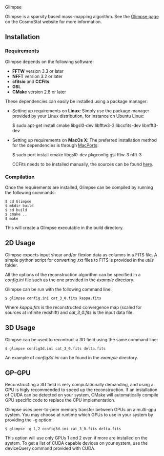  Glimpse

Glimpse is a sparsity based mass-mapping algorithm. See the
[Glimpse page](http://www.cosmostat.org/software/glimpse) on the
CosmoStat website for more information.

## Installation

### Requirements

Glimpse depends on the following software:

* **FFTW** version 3.3 or later
* **NFFT** version 3.2 or later
* **cfitsio** and **CCFits**
* **GSL**
* **CMake** version 2.8 or later

These dependencies can easily be installed using a package manager:

* Setting up requirements on **Linux**:
  Simply use the package manager provided by your Linux distribution, for instance on Ubuntu Linux:

    $ sudo apt-get install cmake libgsl0-dev libfftw3-3  libccfits-dev libnfft3-dev

* Setting up requirements on **MacOs X**:
  The preferred installation method for the dependencies is through [MacPorts](https://www.macports.org):
    
    $ sudo port install cmake libgsl0-dev pkgconfig gsl fftw-3 nfft-3
  
  CCFits needs to be installed manually, the sources can be found [here](http://heasarc.gsfc.nasa.gov/fitsio/ccfits/).

### Compilation

Once the requirements are installed, Glimpse can be compiled by running the  following commands:

    $ cd Glimpse
    $ mkdir build
    $ cd build
    $ cmake ..
    $ make

This will create a Glimpse executable in the build directory.

## 2D Usage

Glimpse expects input shear and/or flexion data as columns in a FITS file. A simple python script for converting .txt files to FITS is provided in the *utils* folder.

All the options of the reconstruction algorithm can be specified in a *config.ini* file such as the one provided in the *example* directory.

Glimpse can be run with the following command line:

    $ glimpse config.ini cat_3_0.fits kappa.fits

Where *kappa.fits* is the reconstructed convergence map (scaled for sources at infinite redshift) and *cat_3_0.fits* is the input data file.

## 3D Usage

Glimpse can be used to recontruct a 3D field using the same command line:

    $ glimpse config3d.ini cat_3_0.fits delta.fits

An example of *config3d.ini* can be found in the *example* directory. 

## GP-GPU

Reconstructing a 3D field is very computationally demanding, and using a GPU is higly recommended to speed up the reconstruction. If an installation of CUDA can be 
detected on your system, CMake will automatically compile GPU specific code to
replace the CPU implementation.

Glimpse uses peer-to-peer memory transfer between GPUs on a multi-gpu system. You
may choose at runtime which GPUs to use in your system by providing the -g option:

    $ glimpse -g 1,2 config3d.ini cat_3_0.fits delta.fits

This option will use only GPUs 1 and 2 even if more are installed on the system. To
get a list of CUDA capable devices on your system, use the deviceQuery command
provided with CUDA.
